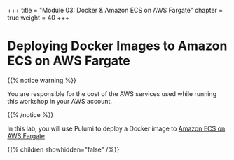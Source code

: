 +++
title = "Module 03: Docker & Amazon ECS on AWS Fargate"
chapter = true
weight = 40
+++

# Deploying Docker Images to Amazon ECS on AWS Fargate

{{% notice warning %}}<p> You are responsible for the cost of the AWS services used while running this workshop in your AWS account.</p> {{% /notice %}}

In this lab, you will use Pulumi to deploy a Docker image to [Amazon ECS on AWS Fargate](https://docs.aws.amazon.com/AmazonECS/latest/developerguide/AWS_Fargate.html)

{{% children showhidden="false" /%}}
